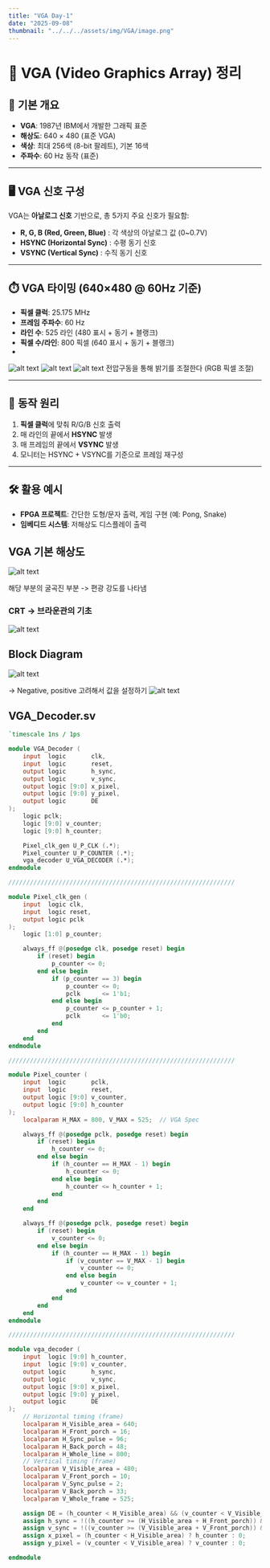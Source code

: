```yaml
---
title: "VGA Day-1"
date: "2025-09-08"
thumbnail: "../../../assets/img/VGA/image.png"
---
```


# 🎨 VGA (Video Graphics Array) 정리

## 📌 기본 개요
- **VGA**: 1987년 IBM에서 개발한 그래픽 표준  
- **해상도**: 640 × 480 (표준 VGA)  
- **색상**: 최대 256색 (8-bit 팔레트), 기본 16색  
- **주파수**: 60 Hz 동작 (표준)  

---

## 🖥️ VGA 신호 구성
VGA는 **아날로그 신호** 기반으로, 총 5가지 주요 신호가 필요함:

- **R, G, B (Red, Green, Blue)** : 각 색상의 아날로그 값 (0~0.7V)  
- **HSYNC (Horizontal Sync)** : 수평 동기 신호  
- **VSYNC (Vertical Sync)** : 수직 동기 신호  

---

## ⏱️ VGA 타이밍 (640×480 @ 60Hz 기준)
- **픽셀 클럭**: 25.175 MHz  
- **프레임 주파수**: 60 Hz  
- **라인 수**: 525 라인 (480 표시 + 동기 + 블랭크)  
- **픽셀 수/라인**: 800 픽셀 (640 표시 + 동기 + 블랭크) 
-  
![alt text](<../../../assets/img/VGA/day-1/스크린샷 2025-09-08 105245.png>)
![alt text](<../../../assets/img/VGA/day-1/스크린샷 2025-09-08 105853.png>)
![alt text](<스크린샷 2025-09-08 112739.png>)
전압구동을 통해 밝기를 조절한다 (RGB 픽셀 조절)

---

## 🔑 동작 원리
1. **픽셀 클럭**에 맞춰 R/G/B 신호 출력  
2. 매 라인의 끝에서 **HSYNC** 발생  
3. 매 프레임의 끝에서 **VSYNC** 발생  
4. 모니터는 HSYNC + VSYNC를 기준으로 프레임 재구성  

---

## 🛠️ 활용 예시
- **FPGA 프로젝트**: 간단한 도형/문자 출력, 게임 구현 (예: Pong, Snake)  
- **임베디드 시스템**: 저해상도 디스플레이 출력  

## VGA 기본 해상도
![alt text](<../../../assets/img/VGA/day-1/스크린샷 2025-09-08 103119.png>)

해당 부분의 굴곡진 부분 -> 편광 강도를 나타냄

### CRT -> 브라운관의 기초
![alt text](<../../../assets/img/VGA/day-1/스크린샷 2025-09-08 095209.png>)


## Block Diagram
![alt text](<../../../assets/img/VGA/day-1/스크린샷 2025-09-08 113702.png>)

-> Negative, positive 고려해서 값을 설정하기
![alt text](<../../../assets/img/VGA/day-1/스크린샷 2025-09-08 122002.png>)


## VGA_Decoder.sv
```verilog
`timescale 1ns / 1ps

module VGA_Decoder (
    input  logic       clk,
    input  logic       reset,
    output logic       h_sync,
    output logic       v_sync,
    output logic [9:0] x_pixel,
    output logic [9:0] y_pixel,
    output logic       DE
);
    logic pclk;
    logic [9:0] v_counter;
    logic [9:0] h_counter;

    Pixel_clk_gen U_P_CLK (.*);
    Pixel_counter U_P_COUNTER (.*);
    vga_decoder U_VGA_DECODER (.*);
endmodule

///////////////////////////////////////////////////////////////

module Pixel_clk_gen (
    input  logic clk,
    input  logic reset,
    output logic pclk
);
    logic [1:0] p_counter;

    always_ff @(posedge clk, posedge reset) begin
        if (reset) begin
            p_counter <= 0;
        end else begin
            if (p_counter == 3) begin
                p_counter <= 0;
                pclk      <= 1'b1;
            end else begin
                p_counter <= p_counter + 1;
                pclk      <= 1'b0;
            end
        end
    end
endmodule

///////////////////////////////////////////////////////////////

module Pixel_counter (
    input  logic       pclk,
    input  logic       reset,
    output logic [9:0] v_counter,
    output logic [9:0] h_counter
);
    localparam H_MAX = 800, V_MAX = 525;  // VGA Spec

    always_ff @(posedge pclk, posedge reset) begin
        if (reset) begin
            h_counter <= 0;
        end else begin
            if (h_counter == H_MAX - 1) begin
                h_counter <= 0;
            end else begin
                h_counter <= h_counter + 1;
            end
        end
    end

    always_ff @(posedge pclk, posedge reset) begin
        if (reset) begin
            v_counter <= 0;
        end else begin
            if (h_counter == H_MAX - 1) begin
                if (v_counter == V_MAX - 1) begin
                    v_counter <= 0;
                end else begin
                    v_counter <= v_counter + 1;
                end
            end
        end
    end
endmodule

///////////////////////////////////////////////////////////////

module vga_decoder (
    input  logic [9:0] h_counter,
    input  logic [9:0] v_counter,
    output logic       h_sync,
    output logic       v_sync,
    output logic [9:0] x_pixel,
    output logic [9:0] y_pixel,
    output logic       DE
);
    // Horizontal timing (frame)
    localparam H_Visible_area = 640;
    localparam H_Front_porch = 16;
    localparam H_Sync_pulse = 96;
    localparam H_Back_porch = 48;
    localparam H_Whole_line = 800;
    // Vertical timing (frame)
    localparam V_Visible_area = 480;
    localparam V_Front_porch = 10;
    localparam V_Sync_pulse = 2;
    localparam V_Back_porch = 33;
    localparam V_Whole_frame = 525;

    assign DE = (h_counter < H_Visible_area) && (v_counter < V_Visible_area);  // 사이 영역일 때 
    assign h_sync = !((h_counter >= (H_Visible_area + H_Front_porch)) && (h_counter < (H_Visible_area + H_Front_porch + H_Sync_pulse)));    // low
    assign v_sync = !((v_counter >= (V_Visible_area + V_Front_porch)) && (v_counter < (V_Visible_area + V_Front_porch + V_Sync_pulse)));    // low
    assign x_pixel = (h_counter < H_Visible_area) ? h_counter : 0;
    assign y_pixel = (v_counter < V_Visible_area) ? v_counter : 0;

endmodule
```